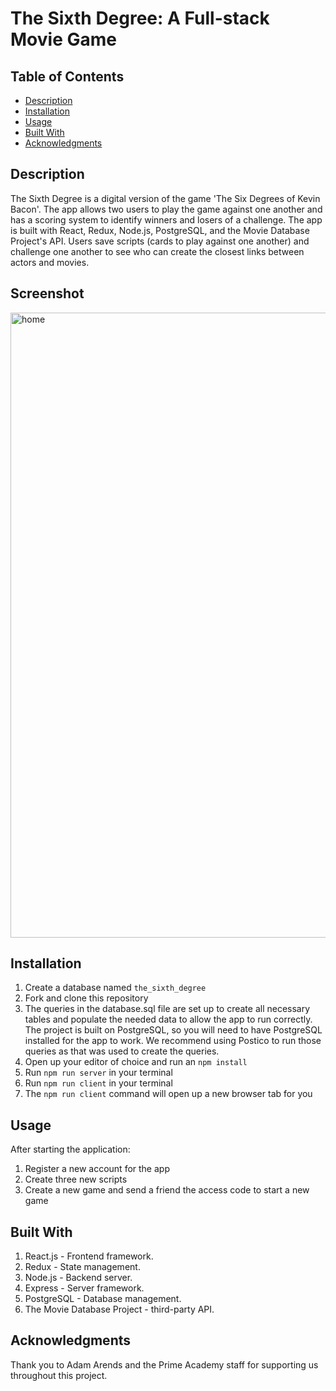 # The Sixth Degree: A Full-stack Movie Game

## Table of Contents
- [Description](#Description)
- [Installation](#Installation)
- [Usage](#Usage)
- [Built With](#Built-With)
- [Acknowledgments](#Acknowledgments)

## Description
The Sixth Degree is a digital version of the game 'The Six Degrees of Kevin Bacon'. The app allows two users to play the game against one another and has a scoring system to identify winners and losers of a challenge. The app is built with React, Redux, Node.js, PostgreSQL, and the Movie Database Project's API. Users save scripts (cards to play against one another) and challenge one another to see who can create the closest links between actors and movies.

## Screenshot
<img width="1000" alt="home" href="https://github.com/n-greensweig/the-sixth-degree/assets/129970968/fb02a2dc-c5d4-40cc-971f-7288d7f1db3c" />

## Installation
1. Create a database named ```the_sixth_degree```
2. Fork and clone this repository
3. The queries in the database.sql file are set up to create all necessary tables and populate the needed data to allow the app to run correctly. The project is built on PostgreSQL, so you will need to have PostgreSQL installed for the app to work. We recommend using Postico to run those queries as that was used to create the queries.
4. Open up your editor of choice and run an ```npm install```
5. Run ```npm run server``` in your terminal
6. Run ```npm run client``` in your terminal
7. The ```npm run client``` command will open up a new browser tab for you

## Usage
After starting the application:
1. Register a new account for the app
2. Create three new scripts
3. Create a new game and send a friend the access code to start a new game

## Built With
1. React.js - Frontend framework.
2. Redux - State management.
3. Node.js - Backend server.
4. Express - Server framework.
5. PostgreSQL - Database management.
6. The Movie Database Project - third-party API.

## Acknowledgments
Thank you to Adam Arends and the Prime Academy staff for supporting us throughout this project.
